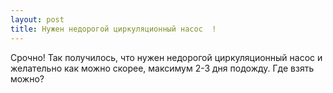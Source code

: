 ```yaml
---
layout: post 
title: Нужен недорогой циркуляционный насос  ! 
--- 
```

Срочно! Так получилось, что нужен недорогой циркуляционный насос  и желательно как можно скорее, максимум 2-3 дня подожду. Где взять можно?